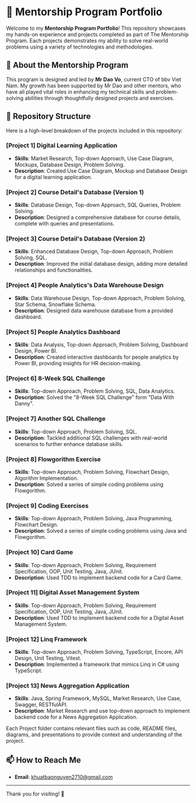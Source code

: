 # 🚀 Mentorship Program Portfolio

Welcome to my **Mentorship Program Portfolio**! This repository showcases my hands-on experience and projects completed as part of The Mentorship Program. Each projects demonstrates my ability to solve real-world problems using a variety of technologies and methodologies.

## 🌟 About the Mentorship Program

This program is designed and led by **Mr Dao Vo**, current CTO of bbv Viet Nam. My growth has been supported by Mr Dao and other mentors, who have all played vital roles in enhancing my technical skills and problem-solving abilities through thoughtfully designed projects and exercises.

## 📂 Repository Structure

Here is a high-level breakdown of the projects included in this repository:

### **[Project 1] Digital Learning Application**
- **Skills**: Market Research, Top-down Approach, Use Case Diagram, Mockups, Database Design, Problem Solving.
- **Description**: Created Use Case Diagram, Mockup and Database Design for a digital learning application.

### **[Project 2] Course Detail's Database (Version 1)**
- **Skills**: Database Design, Top-down Approach, SQL Queries, Problem Solving.
- **Description**: Designed a comprehensive database for course details, complete with queries and presentations.

### **[Project 3] Course Detail's Database (Version 2)**
- **Skills**: Enhanced Database Design, Top-down Approach, Problem Solving, SQL.
- **Description**: Improved the initial database design, adding more detailed relationships and functionalities.

### **[Project 4] People Analytics's Data Warehouse Design**
- **Skills**: Data Warehouse Design, Top-down Approach, Problem Solving, Star Schema, Snowflake Schema.
- **Description**: Designed data warehouse database from a provided dashboard.

### **[Project 5] People Analytics Dashboard**
- **Skills**: Data Analysis,  Top-down Approach, Problem Solving, Dashboard Design, Power BI.
- **Description**: Created interactive dashboards for people analytics by Power BI, providing insights for HR decision-making.

### **[Project 6] 8-Week SQL Challenge**
- **Skills**:  Top-down Approach, Problem Solving, SQL, Data Analytics.
- **Description**: Solved the "8-Week SQL Challenge" form "Data With Danny".

### **[Project 7] Another SQL Challenge**
- **Skills**:  Top-down Approach, Problem Solving, SQL.
- **Description**: Tackled additional SQL challenges with real-world scenarios to further enhance database skills.

### **[Project 8] Flowgorithm Exercise**
- **Skills**:  Top-down Approach, Problem Solving, Flowchart Design, Algorithm Implementation.
- **Description**: Solved a series of simple coding problems using Flowgorithm.

### **[Project 9] Coding Exercises**
- **Skills**:  Top-down Approach, Problem Solving, Java Programming, Flowchart Design.
- **Description**: Solved a series of simple coding problems using Java and Flowgorithm.

### **[Project 10] Card Game**
- **Skills**:  Top-down Approach, Problem Solving, Requirement Specification, OOP, Unit Testing, Java, JUnit.
- **Description**: Used TDD to implement backend code for a Card Game.

### **[Project 11] Digital Asset Management System**
- **Skills**:  Top-down Approach, Problem Solving, Requirement Specification, OOP, Unit Testing, Java, JUnit.
- **Description**: Used TDD to implement backend code for a Digital Asset Management System.

### **[Project 12] Linq Framework**
- **Skills**:  Top-down Approach, Problem Solving, TypeScript, Encore, API Design, Unit Testing, Vitest.
- **Description**: Implemented a framework that mimics Linq in C# using TypeScript.

### **[Project 13] News Aggregation Application**
- **Skills**: Java, Spring Framework, MySQL, Market Research, Use Case, Swagger, RESTfulAPI.
- **Description**: Market Research and use top-down approach to implement backend code for a News Aggregation Application.

Each Project folder contains relevant files such as code, README files, diagrams, and presentations to provide context and understanding of the project.

## 📫 How to Reach Me
- **Email**: khuatbaonguyen2710@gmail.com

---

Thank you for visiting! 🌟
